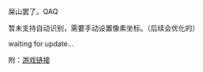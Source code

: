 屎山罢了。QAQ

暂未支持自动识别，需要手动设置像素坐标。（后续会优化的）

waiting for update...

附：[游戏链接](http://jlh.125ks.cn/cxk/bccxk/)